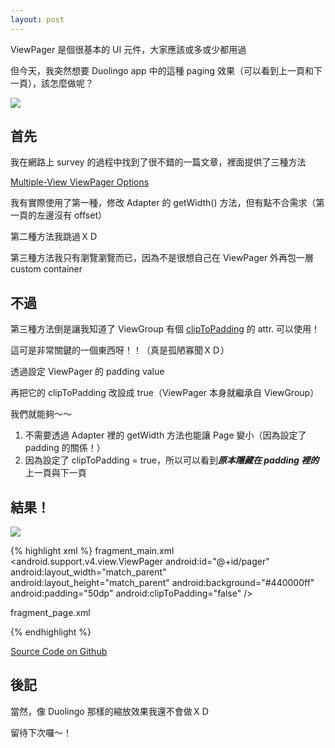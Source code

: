 ```yaml
---
layout: post
---
```


ViewPager 是個很基本的 UI 元件，大家應該或多或少都用過

但今天，我突然想要 Duolingo app 中的這種 paging 效果（可以看到上一頁和下一頁），該怎麼做呢？

<img src="{{site.url}}/img/2014-09-04/duolingo-viewpager.gif">

首先
---

我在網路上 survey 的過程中找到了很不錯的一篇文章，裡面提供了三種方法

[Multiple-View ViewPager Options][survey]

我有實際使用了第一種，修改 Adapter 的 getWidth() 方法，但有點不合需求（第一頁的左邊沒有 offset）

第二種方法我跳過ＸＤ

第三種方法我只有瀏覽瀏覽而已，因為不是很想自己在 ViewPager 外再包一層 custom container

不過
---

第三種方法倒是讓我知道了 ViewGroup 有個 [clipToPadding] 的 attr. 可以使用！

這可是非常關鍵的一個東西呀！！（真是孤陋寡聞ＸＤ）

透過設定 ViewPager 的 padding value

再把它的 clipToPadding 改設成 true（ViewPager 本身就繼承自 ViewGroup） 

我們就能夠～～

1. 不需要透過 Adapter 裡的 getWidth 方法也能讓 Page 變小（因為設定了 padding 的關係！）
1. 因為設定了 clipToPadding = true，所以可以看到***原本隱藏在 padding 裡的***上一頁與下一頁

結果！
---

<img src="{{site.url}}/img/2014-09-04/multi-view-viewpager.gif">

{% highlight xml %}
fragment_main.xml
<LinearLayout xmlns:android="http://schemas.android.com/apk/res/android"
    android:layout_width="match_parent"
    android:layout_height="match_parent">
    <android.support.v4.view.ViewPager
        android:id="@+id/pager"
        android:layout_width="match_parent"
        android:layout_height="match_parent"
        android:background="#440000ff"
        android:padding="50dp"
        android:clipToPadding="false" />
</LinearLayout>

fragment_page.xml
<?xml version="1.0" encoding="utf-8"?>
<LinearLayout xmlns:android="http://schemas.android.com/apk/res/android"
    android:orientation="vertical"
    android:layout_width="match_parent"
    android:layout_height="400dp"
    android:padding="20dp"
    android:background="#77ffff00">
    <TextView
        android:layout_width="match_parent"
        android:layout_height="match_parent"
        android:gravity="center"
        android:text="Blue is fragment_main\nwith 50dp padding\n\nYellow is fragment_page\nwith 20dp padding\n\nGreen is TextView"
        android:textSize="24sp"
        android:background="#00ff00" />
</LinearLayout>
{% endhighlight %}

[Source Code on Github][source]


後記
---

當然，像 Duolingo 那樣的縮放效果我還不會做ＸＤ

留待下次囉～！


[survey]: http://commonsware.com/blog/2012/08/20/multiple-view-viewpager-options.html
[clipToPadding]: http://developer.android.com/reference/android/view/ViewGroup.html#attr_android:clipToPadding
[source]: https://github.com/hiiamyes/smallCode/tree/master/android/MultiViewViewPager
